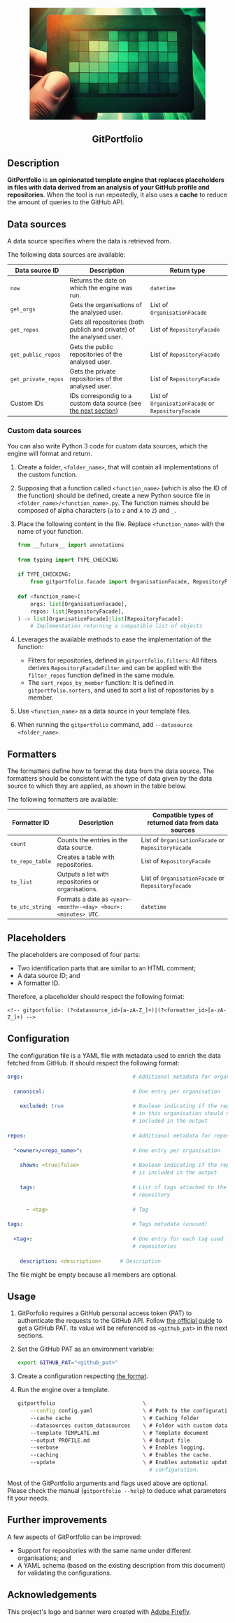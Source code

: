 <p align="center">
    <img src="others/banner.png" height="256" alt="GitPortfolio logo"/>
</p>
<h2 align="center">GitPortfolio</h2>

## Description

**GitPortfolio** is **an opinionated template engine that replaces placeholders in files with data derived from an analysis of your GitHub profile and repositories**. When the tool is run repeatedly, it also uses a **cache** to reduce the amount of queries to the GitHub API.

## Data sources

A data source specifies where the data is retrieved from.

The following data sources are available:

| Data source ID      | Description                                                                             | Return type                                        |
| ------------------- | --------------------------------------------------------------------------------------- | -------------------------------------------------- |
| `now`               | Returns the date on which the engine was run.                                           | `datetime`                                         |
| `get_orgs`          | Gets the organisations of the analysed user.                                            | List of  `OrganisationFacade`                      |
| `get_repos`         | Gets all repositories (both publich and private) of the analysed user.                  | List of  `RepositoryFacade`                        |
| `get_public_repos`  | Gets the public repositories of the analysed user.                                      | List of  `RepositoryFacade`                        |
| `get_private_repos` | Gets the private repositories of the analysed user.                                     | List of  `RepositoryFacade`                        |
| Custom IDs          | IDs correspondig to a custom data source (see [the next section](#custom-data-sources)) | List of `OrganisationFacade` or `RepositoryFacade` |

### Custom data sources

You can also write Python 3 code for custom data sources, which the engine will format and return.

1. Create a folder, `<folder_name>`, that will contain all implementations of the custom function.
2. Supposing that a function called `<function_name>` (which is also the ID of the function) should be defined, create a new Python source file in `<folder_name>/<function_name>.py`. The function names should be composed of alpha characters (`a` to `z` and `A` to `Z`) and `_`.
3. Place the following content in the file. Replace `<function_name>` with the name of your function.

    ```python
    from __future__ import annotations

    from typing import TYPE_CHECKING

    if TYPE_CHECKING:
        from gitportfolio.facade import OrganisationFacade, RepositoryFacade

    def <function_name>(
        orgs: list[OrganisationFacade],
        repos: list[RepositoryFacade],
    ) -> list[OrganisationFacade]|list[RepositoryFacade]:
        # Implementation returning a compatible list of objects
    ```

4. Leverages the available methods to ease the implementation of the function:
   - Filters for repositories, defined in `gitportfolio.filters`: All filters derives `RepositoryFacadeFilter` and can be applied with the `filter_repos` function defined in the same module.
   - The `sort_repos_by_member` function: It is defined in `gitportfolio.sorters`, and used to sort a list of repositories by a member.
5. Use `<function_name>` as a data source in your template files.
6. When running the `gitportfolio` command, add `--datasource <folder_name>`.

## Formatters

The formatters define how to format the data from the data source. The formatters should be consistent with the type of data given by the data source to which they are applied, as shown in the table below.

The following formatters are available:

| Formatter ID    | Description                                                    | Compatible types of returned data from data sources |
| --------------- | -------------------------------------------------------------- | --------------------------------------------------- |
| `count`         | Counts the entries in the data source.                         | List of `OrganisationFacade` or `RepositoryFacade`  |
| `to_repo_table` | Creates a table with repositories.                             | List of `RepositoryFacade`                          |
| `to_list`       | Outputs a list with repositories or organisations.             | List of `OrganisationFacade` or `RepositoryFacade`  |
| `to_utc_string` | Formats a date as `<year>-<month>-<day> <hour>:<minutes> UTC`. | `datetime`                                          |

## Placeholders

The placeholders are composed of four parts:

- Two identification parts that are similar to an HTML comment;
- A data source ID; and
- A formatter ID.

Therefore, a placeholder should respect the following format:

```text
<!-- gitportfolio: (?<datasource_id>[a-zA-Z_]+)|(?<formatter_id>[a-zA-Z_]+) -->
```

## Configuration

The configuration file is a YAML file with metadata used to enrich the data fetched from GitHub. It should respect the following format:

```yaml
orgs:                                   # Additional metadata for organisations

  canonical:                            # One entry per organisation

    excluded: true                      # Boolean indicating if the repositories
                                        # in this organisation should not be
                                        # included in the output

repos:                                  # Additional metadata for repositories

  "<owner>/<repo_name>":                # One entry per organisation

    shown: <true|false>                 # Boolean indicating if the repository
                                        # is included in the output

    tags:                               # List of tags attached to the
                                        # repository

      - <tag>                           # Tag

tags:                                   # Tags metadata (unused)

  <tag>:                                # One entry for each tag used for
                                        # repositories

    description: <description>      # Description
```

The file might be empty because all members are optional.

## Usage

1. GitPorfolio requires a GitHub personal access token (PAT) to authenticate the requests to the GitHub API. Follow [the official guide](https://docs.github.com/en/authentication/keeping-your-account-and-data-secure/managing-your-personal-access-tokens) to get a GitHub PAT. Its value will be referenced as `<github_pat>` in the next sections.
2. Set the GitHub PAT as an environment variable:

    ```bash
    export GITHUB_PAT="<github_pat>"
    ```

3. Create a configuration respecting [the format](#configuration).
4. Run the engine over a template.

    ```bash
    gitportfolio                            \
        --config config.yaml                \ # Path to the configuration
        --cache cache                       \ # Caching folder
        --datasources custom_datasources    \ # Folder with custom data sources
        --template TEMPLATE.md              \ # Template document
        --output PROFILE.md                 \ # Output file
        --verbose                           \ # Enables logging,
        --caching                           \ # Enables the cache.
        --update                            \ # Enables automatic update of the
                                              # configuration.
    ```

Most of the GitPortfolio arguments and flags used above are optional. Please check the manual (`gitportfolio --help`) to deduce what parameters fit your needs.

## Further improvements

A few aspects of GitPortfolio can be improved:

- Support for repositories with the same name under different organisations; and
- A YAML schema (based on the existing description from this document) for validating the configurations.

## Acknowledgements

This project's logo and banner were created with [Adobe Firefly](https://firefly.adobe.com).

